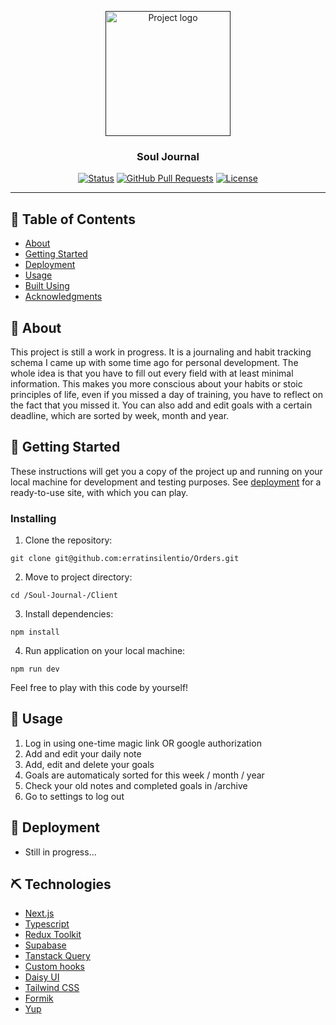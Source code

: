<p align="center">
  <a href="" rel="noopener">
 <img width=200px height=200px src="https://media.giphy.com/media/xT39Dc0hFMPchzM6fS/giphy.gif" alt="Project logo"></a>
</p>

<h3 align="center">Soul Journal</h3>

<div align="center">

[![Status](https://img.shields.io/badge/status-active-success.svg)]()
[![GitHub Pull Requests](https://img.shields.io/github/issues-pr/kylelobo/The-Documentation-Compendium.svg)](https://github.com/erratinsilentio/Orders/pulls)
[![License](https://img.shields.io/badge/license-MIT-blue.svg)](/LICENSE)

</div>

---

## 📝 Table of Contents

- [About](#about)
- [Getting Started](#getting_started)
- [Deployment](#deployment)
- [Usage](#usage)
- [Built Using](#built_using)
- [Acknowledgments](#acknowledgement)

## 🧐 About <a name = "about"></a>

This project is still a work in progress. It is a journaling and habit tracking schema I came up with some time ago for personal development. The whole idea is that you have to fill out every field with at least minimal information. This makes you more conscious about your habits or stoic principles of life, even if you missed a day of training, you have to reflect on the fact that you missed it. You can also add and edit goals with a certain deadline, which are sorted by week, month and year.

## 🏁 Getting Started <a name = "getting_started"></a>

These instructions will get you a copy of the project up and running on your local machine for development and testing purposes. See [deployment](#deployment) for a ready-to-use site, with which you can play.

### Installing

1. Clone the repository:

```
git clone git@github.com:erratinsilentio/Orders.git
```

2. Move to project directory:

```
cd /Soul-Journal-/Client
```

3. Install dependencies:

```
npm install
```

4. Run application on your local machine:

```
npm run dev
```

Feel free to play with this code by yourself!

## 🎈 Usage <a name="usage"></a>

1. Log in using one-time magic link OR google authorization
2. Add and edit your daily note
3. Add, edit and delete your goals
4. Goals are automaticaly sorted for this week / month / year
5. Check your old notes and completed goals in /archive
6. Go to settings to log out

## 🚀 Deployment <a name = "deployment"></a>

- Still in progress...

## ⛏️ Technologies <a name = "built_using"></a>

- [Next.js](https://nextjs.org)
- [Typescript](https://www.typescriptlang.org)
- [Redux Toolkit](https://redux-toolkit.js.org)
- [Supabase](https://supabase.com)
- [Tanstack Query](https://tanstack.com/query/latest)
- [Custom hooks](https://reactjs.org/docs/hooks-custom.html)
- [Daisy UI](https://daisyui.com)
- [Tailwind CSS](https://tailwindcss.com)
- [Formik](https://formik.org)
- [Yup](https://github.com/jquense/yup)
